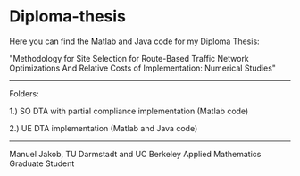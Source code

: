 Diploma-thesis
==============
Here you can find the Matlab and Java code for my Diploma Thesis:

"Methodology for Site Selection for Route-Based Traffic Network Optimizations 
And Relative Costs of Implementation: Numerical Studies"

------
Folders:


1.) SO DTA with partial compliance implementation (Matlab code)

2.) UE DTA implementation (Matlab and Java code)
_________


Manuel Jakob, TU Darmstadt and UC Berkeley Applied Mathematics Graduate Student